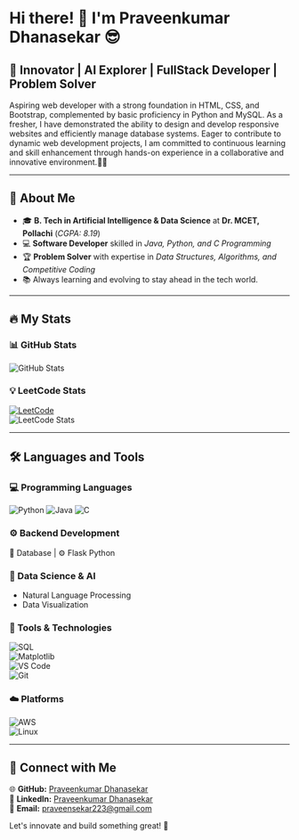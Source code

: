# Hi there! 👋 I'm Praveenkumar Dhanasekar 😎

## 🚀 Innovator | AI  Explorer | FullStack Developer | Problem Solver

Aspiring web developer with a strong foundation in HTML, CSS, and Bootstrap, complemented by basic proficiency in Python and MySQL. As a fresher, I have demonstrated the ability to design and develop responsive websites and efficiently manage database systems. Eager to contribute to dynamic web development projects, I am committed to continuous learning and skill enhancement through hands-on experience in a collaborative and innovative environment.🌟💡

---  
## 🌟 About Me  

- 🎓 **B. Tech in Artificial Intelligence & Data Science** at **Dr. MCET, Pollachi** (*CGPA: 8.19*)  
- 💻 **Software Developer** skilled in *Java, Python, and C Programming*   
- 🏆 **Problem Solver** with expertise in *Data Structures, Algorithms, and Competitive Coding*  
- 📚 Always learning and evolving to stay ahead in the tech world.  

---  
## 🔥 My Stats  

### 📊 GitHub Stats  
![GitHub Stats](https://github-readme-stats.vercel.app/api?username=Praveenku-mar&show_icons=true&theme=radical&hide_border=true&include_all_commits=true&count_private=true)  

### 💡 LeetCode Stats  
[![LeetCode](https://img.shields.io/badge/LeetCode-Profile-blue)](https://leetcode.com/u/Praveenkumar_Dhanasekar/)  
![LeetCode Stats](https://leetcard.jacoblin.cool/Praveenkumar_Dhanasekar?theme=dark&font=Roboto&solved=126)  

---  
## 🛠 Languages and Tools  

### 💻 Programming Languages  
![Python](https://img.shields.io/badge/Python-3776AB?style=for-the-badge&logo=python&logoColor=white)
![Java](https://img.shields.io/badge/Java-ED8B00?style=for-the-badge&logo=java&logoColor=white)
![C](https://img.shields.io/badge/C-00599C?style=for-the-badge&logo=c&logoColor=white)  

### ⚙️ Backend Development  
🔗 Database | ⚙️ Flask Python 

### 🤖 Data Science & AI    
- Natural Language Processing  
- Data Visualization  

### 🔧 Tools & Technologies  
![SQL](https://img.shields.io/badge/SQL-4479A1?style=for-the-badge&logo=sql&logoColor=white)  
![Matplotlib](https://img.shields.io/badge/Matplotlib-11557C?style=for-the-badge&logo=python&logoColor=white)  
![VS Code](https://img.shields.io/badge/VS%20Code-007ACC?style=for-the-badge&logo=visual-studio-code&logoColor=white)  
![Git](https://img.shields.io/badge/Git-F05032?style=for-the-badge&logo=git&logoColor=white)

### ☁️ Platforms  
![AWS](https://img.shields.io/badge/AWS-232F3E?style=for-the-badge&logo=amazon-aws&logoColor=white)  
![Linux](https://img.shields.io/badge/Linux-FCC624?style=for-the-badge&logo=linux&logoColor=black)   

---  
## 💼 Connect with Me  

🌐 **GitHub:** [Praveenkumar Dhanasekar](https://github.com/Praveenku-mar)  
🔗 **LinkedIn:** [Praveenkumar Dhanasekar](https://www.linkedin.com/in/praveen-kumar-8aaa1627b/?utm_source=share&utm_campaign=share_via&utm_content=profile&utm_medium=android_app)  
📩 **Email:** praveensekar223@gmail.com  

Let's innovate and build something great! 🚀
